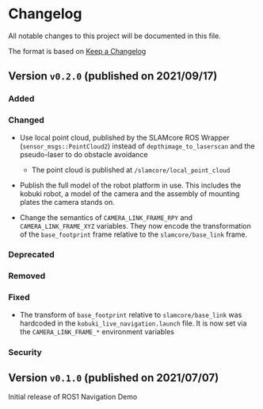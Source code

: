# Changelog

All notable changes to this project will be documented in this file.

The format is based on [Keep a Changelog](https://keepachangelog.com/en/1.0.0/)

## Version `v0.2.0` (published on 2021/09/17)

### Added

### Changed

- Use local point cloud, published by the SLAMcore ROS Wrapper
  (`sensor_msgs::PointCloud2`) instead of `depthimage_to_laserscan` and the
  pseudo-laser to do obstacle avoidance

  - The point cloud is published at `/slamcore/local_point_cloud`

- Publish the full model of the robot platform in use. This includes the kobuki
  robot, a model of the camera and the assembly of mounting plates the camera
  stands on.
- Change the semantics of `CAMERA_LINK_FRAME_RPY` and `CAMERA_LINK_FRAME_XYZ`
  variables. They now encode the transformation of the `base_footprint` frame
  relative to the `slamcore/base_link` frame.

### Deprecated

### Removed

### Fixed

- The transform of `base_footprint` relative to `slamcore/base_link` was
  hardcoded in the `kobuki_live_navigation.launch` file. It is now set via the
  `CAMERA_LINK_FRAME_*` environment variables

### Security

## Version `v0.1.0` (published on 2021/07/07)

Initial release of ROS1 Navigation Demo
